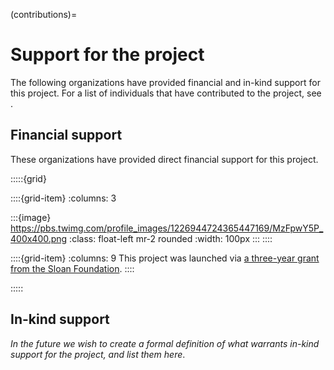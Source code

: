 (contributions)=
# Support for the project

The following organizations have provided financial and in-kind support for this project.
For a list of individuals that have contributed to the project, see [](team/index.md).

## Financial support

These organizations have provided direct financial support for this project.

:::::{grid}

::::{grid-item}
:columns: 3

:::{image} https://pbs.twimg.com/profile_images/1226944724365447169/MzFpwY5P_400x400.png
:class: float-left mr-2 rounded
:width: 100px
:::
::::

::::{grid-item}
:columns: 9
This project was launched via [a three-year grant from the Sloan Foundation](https://sloan.org/grant-detail/9231).
::::

:::::

## In-kind support

_In the future we wish to create a formal definition of what warrants in-kind support for the project, and list them here_.
